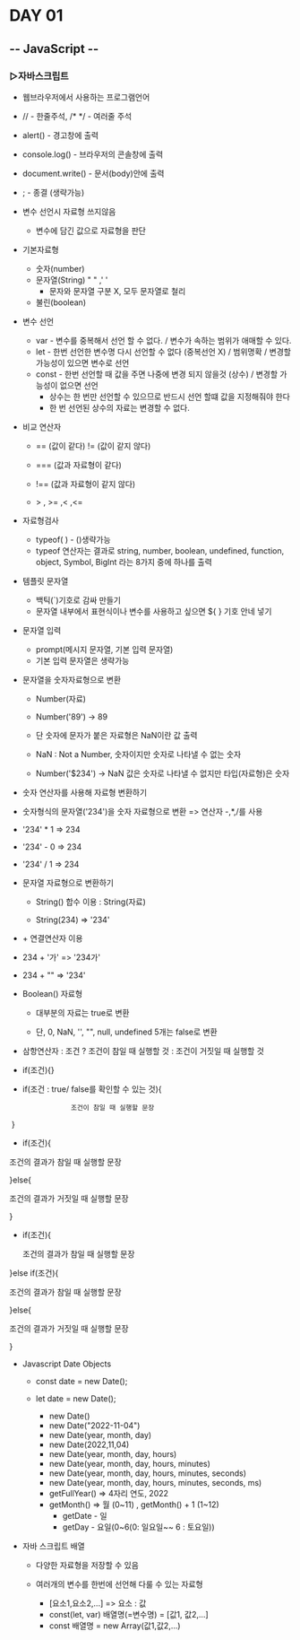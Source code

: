 # DAY 01

## -- JavaScript --

### ▷자바스크립트

- 웹브라우저에서 사용하는 프로그램언어

- // - 한줄주석, /* */ - 여러줄 주석

- alert() - 경고창에 출력

- console.log() - 브라우저의 콘솔창에 출력

- document.write() - 문서(body)안에 출력

- ; - 종결 (생략가능)

- 변수 선언시 자료형 쓰지않음
  - 변수에 담긴 값으로 자료형을 판단

- 기본자료형
  - 숫자(number)
  - 문자열(String) " " ,' '
    - 문자와 문자열 구분 X, 모두 문자열로 철리
  - 불린(boolean)
  
- 변수 선언
  - var - 변수를 중복해서 선언 할 수 없다. / 변수가 속하는 범위가 애매할 수 있다.
  - let  - 한번 선언한 변수명  다시 선언할 수 없다 (중복선언 X) / 범위명확 / 변경할 가능성이 있으면 변수로 선언
  - const - 한번 선언할 때 값을 주면 나중에 변경 되지 않을것 (상수) / 변경할 가능성이 없으면 선언
    - 상수는 한 번만 선언할 수 있으므로 반드시 선언 할떄 값을 지정해줘야 한다
    - 한 번 선언된 상수의 자료는 변경할 수 없다.

- 비교 연산자

  - == (값이 같다) != (값이 같지 않다)

  - === (값과 자료형이 같다)
  - !== (값과 자료형이 같지 않다)
  - \> , \>= ,\< ,\<=

- 자료형검사

  - typeof(  ) - ()생략가능
  - typeof 연산자는 결과로 string, number, boolean, undefined, function, object, Symbol, BigInt 라는 8가지 중에 하나를 출력

- 템플릿 문자열 

  - 백틱(`)기호로 감싸 만들기 
  - 문자열 내부에서 표현식이나 변수를 사용하고 싶으면 ${  } 기호 안네 넣기

- 문자열 입력

  - prompt(메시지 문자열, 기본 입력 문자열) 
  - 기본 입력 문자열은 생략가능

- 문자열을 숫자자료형으로 변환

  - Number(자료)

  -  Number('89') -> 89

  -  단 숫자에 문자가 붙은 자료형은 NaN이란 값 출력

  -  NaN : Not a Number, 숫자이지만 숫자로 나타낼 수 없는 숫자 

  -  Number('$234')  -> NaN  값은 숫자로 나타낼 수 없지만 타입(자료형)은 숫자

-  숫자 연산자를 사용해 자료형 변환하기

  - 숫자형식의 문자열('234')을 숫자 자료형으로 변환 => 연산자 -,*,/를 사용

  - '234' * 1 => 234

  - '234' - 0 => 234

  -  '234' / 1 => 234

- 문자열 자료형으로 변환하기

  - String() 합수 이용 : String(자료)

  - String(234) => '234'

-  \+ 연결연산자 이용

  - 234 + '가' => '234가'

  - 234 + "" => '234'

- Boolean() 자료형 

  - 대부분의 자료는 true로 변환

  - 단, 0, NaN, '', "", null, undefined 5개는 false로 변환 
  
    

- 삼항연산자 : 조건 ? 조건이 참일 때 실행할 것 : 조건이 거짓일 때 실행할 것
-  if(조건){}
  - if(조건 : true/ false를 확인할 수 있는 것){

  					조건이 참일 때 실행할 문장

​							 }


  - if(조건){

  조건의 결과가 참일 때 실행할 문장

 }else{

  조건의 결과가 거짓일 때 실행할 문장

 }

- if(조건){

  조건의 결과가 참일 때 실행할 문장

 }else if(조건){

  조건의 결과가 참일 때 실행할 문장

 }else{

  조건의 결과가 거짓일 때 실행할 문장

 }

- Javascript Date Objects

  - const date = new Date();

  - let date = new Date();
    - new Date()
    - new Date("2022-11-04")
    -  new Date(year, month, day)
    - new Date(2022,11,04)
    - new Date(year, month, day, hours)
    - new Date(year, month, day, hours, minutes)
    - new Date(year, month, day, hours, minutes, seconds)
    - new Date(year, month, day, hours, minutes, seconds, ms)
    - getFullYear() => 4자리 연도, 2022
    - getMonth() => 월 (0~11) , getMonth() + 1 (1~12)
      - getDate - 일
      - getDay - 요일(0~6(0: 일요일~~ 6 : 토요일))

- 자바 스크립트 배열 

  - 다양한 자료형을 저장할 수 있음

  - 여러개의 변수를 한번에 선언해 다룰 수 있는 자료형 
    -  [요소1,요소2,...] => 요소 : 값
    - const(let, var) 배열명(=변수명) = [값1, 값2,...] 
    - const 배열명 = new Array(값1,값2,...)